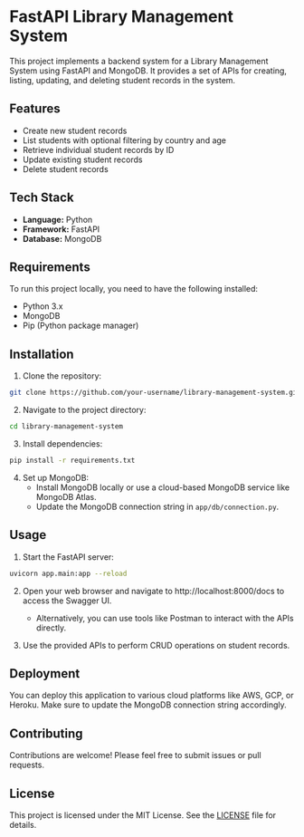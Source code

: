 # FastAPI Library Management System

This project implements a backend system for a Library Management System using FastAPI and MongoDB. It provides a set of APIs for creating, listing, updating, and deleting student records in the system.

## Features

- Create new student records
- List students with optional filtering by country and age
- Retrieve individual student records by ID
- Update existing student records
- Delete student records

## Tech Stack

- **Language:** Python
- **Framework:** FastAPI
- **Database:** MongoDB

## Requirements

To run this project locally, you need to have the following installed:

- Python 3.x
- MongoDB
- Pip (Python package manager)

## Installation

1. Clone the repository:

```bash
git clone https://github.com/your-username/library-management-system.git
```

2. Navigate to the project directory:

```bash
cd library-management-system
```

3. Install dependencies:

```bash
pip install -r requirements.txt
```

4. Set up MongoDB:
   - Install MongoDB locally or use a cloud-based MongoDB service like MongoDB Atlas.
   - Update the MongoDB connection string in `app/db/connection.py`.

## Usage

1. Start the FastAPI server:

```bash
uvicorn app.main:app --reload
```

2. Open your web browser and navigate to http://localhost:8000/docs to access the Swagger UI.

   - Alternatively, you can use tools like Postman to interact with the APIs directly.

3. Use the provided APIs to perform CRUD operations on student records.

## Deployment

You can deploy this application to various cloud platforms like AWS, GCP, or Heroku. Make sure to update the MongoDB connection string accordingly.

## Contributing

Contributions are welcome! Please feel free to submit issues or pull requests.

## License

This project is licensed under the MIT License. See the [LICENSE](LICENSE) file for details.
